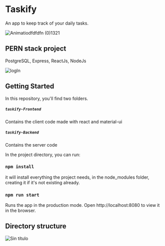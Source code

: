 # Taskify
An app to keep track of your  daily tasks.

![Animatiodfdfdfn (0)1321](https://user-images.githubusercontent.com/61666884/147265296-24f8aa42-b62a-4fcb-85e2-4f2b4796267c.gif)

## PERN stack project
PostgreSQL, Express, ReactJs, NodeJs

![logIn](https://user-images.githubusercontent.com/61666884/147266160-43cca4bf-7a01-4ffa-9abd-3b341944a1bd.jpg)

## Getting Started 

In this repository, you'll find two folders.
##### `taskify-Frontend`
Contains the client code made with react and material-ui

##### `taskify-Backend`
Contains the server code


In the project directory, you can run:

### `npm install`
it will install everything the project needs, in the node_modules folder, creating it if it's not existing already.

### `npm run start`
Runs the app in the production mode.
Open http://localhost:8080 to view it in the browser.

## Directory structure

![Sin título](https://user-images.githubusercontent.com/61666884/147269843-3aaaa43a-0438-4475-8639-f1034024e374.jpg)
